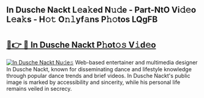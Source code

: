 ## In Dusche Nackt L𝚎a𝚔ed N𝚞𝚍e - Part-NtO Vi𝚍𝚎o L𝚎a𝚔s - H𝚘𝚝 O𝚗𝚕yf𝚊ns P𝚑𝚘tos LQgFB

# <h2><a href="http://kf1c96o.oniu.top/?m=In+Dusche+Nackt">🔗👉 🔴 In Dusche Nackt P𝚑ot𝚘𝚜 V𝚒d𝚎o</a></h2>

[![In Dusche Nackt Nu𝚍e𝚜](https://i.imgur.com/0qMVB7G.gif)](http://kf1c96o.oniu.top/?m=In+Dusche+Nackt)
Web-based entertainer and multimedia designer In Dusche Nackt, known for disseminating dance and lifestyle knowledge through popular dance trends and brief videos. In Dusche Nackt's public image is marked by accessibility and sincerity, while his personal life remains veiled in secrecy.  
